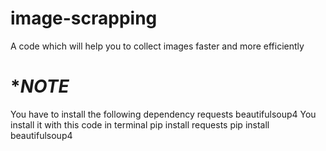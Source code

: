 # image-scrapping
A code which will help you to collect images faster and more efficiently
# ************NOTE***********
You have to install the following dependency 
    requests
    beautifulsoup4
You install it with this code in terminal
      pip install requests
      pip install beautifulsoup4
